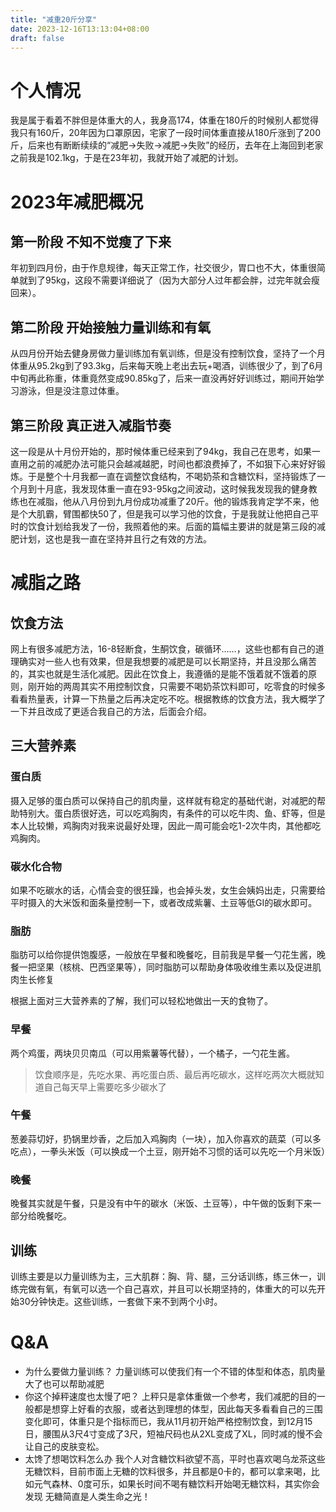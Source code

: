 ```yaml
---
title: "减重20斤分享"
date: 2023-12-16T13:13:04+08:00
draft: false
---
```


# 个人情况
我是属于看着不胖但是体重大的人，我身高174，体重在180斤的时候别人都觉得我只有160斤，20年因为口罩原因，宅家了一段时间体重直接从180斤涨到了200斤，后来也有断断续续的“减肥->失败->减肥->失败”的经历，去年在上海回到老家之前我是102.1kg，于是在23年初，我就开始了减肥的计划。
# 2023年减肥概况
## 第一阶段 不知不觉瘦了下来
年初到四月份，由于作息规律，每天正常工作，社交很少，胃口也不大，体重很简单就到了95kg，这段不需要详细说了（因为大部分人过年都会胖，过完年就会瘦回来）。
## 第二阶段 开始接触力量训练和有氧
从四月份开始去健身房做力量训练加有氧训练，但是没有控制饮食，坚持了一个月体重从95.2kg到了93.3kg，后来每天晚上老出去玩+喝酒，训练很少了，到了6月中旬再此称重，体重竟然变成90.85kg了，后来一直没再好好训练过，期间开始学习游泳，但是没注意过体重。
## 第三阶段 真正进入减脂节奏
这一段是从十月份开始的，那时候体重已经来到了94kg，我自己在思考，如果一直用之前的减肥办法可能只会越减越肥，时间也都浪费掉了，不如狠下心来好好锻炼。于是整个十月我都一直在调整饮食结构，不喝奶茶和含糖饮料，坚持锻炼了一个月到十月底，我发现体重一直在93-95kg之间波动，这时候我发现我的健身教练也在减脂，他从八月份到九月份成功减重了20斤。他的锻炼我肯定学不来，他是个大肌霸，臂围都快50了，但是我可以学习他的饮食，于是我就让他把自己平时的饮食计划给我发了一份，我照着他的来。后面的篇幅主要讲的就是第三段的减肥计划，这也是我一直在坚持并且行之有效的方法。

# 减脂之路
## 饮食方法
网上有很多减肥方法，16-8轻断食，生酮饮食，碳循环……，这些也都有自己的道理确实对一些人也有效果，但是我想要的减肥是可以长期坚持，并且没那么痛苦的，其实也就是生活化减肥。因此在饮食上，我遵循的是能不饿着就不饿着的原则，刚开始的两周其实不用控制饮食，只需要不喝奶茶饮料即可，吃零食的时候多看看热量表，计算一下热量之后再决定吃不吃。根据教练的饮食方法，我大概学了一下并且改成了更适合我自己的方法，后面会介绍。
## 三大营养素
### 蛋白质
摄入足够的蛋白质可以保持自己的肌肉量，这样就有稳定的基础代谢，对减肥的帮助特别大。蛋白质很好选，可以吃鸡胸肉，有条件的可以吃牛肉、鱼、虾等，但是本人比较懒，鸡胸肉对我来说最好处理，因此一周可能会吃1-2次牛肉，其他都吃鸡胸肉。
### 碳水化合物
如果不吃碳水的话，心情会变的很狂躁，也会掉头发，女生会姨妈出走，只需要给平时摄入的大米饭和面条量控制一下，或者改成紫薯、土豆等低GI的碳水即可。
### 脂肪
脂肪可以给你提供饱腹感，一般放在早餐和晚餐吃，目前我是早餐一勺花生酱，晚餐一把坚果（核桃、巴西坚果等），同时脂肪可以帮助身体吸收维生素以及促进肌肉生长修复

根据上面对三大营养素的了解，我们可以轻松地做出一天的食物了。
### 早餐
两个鸡蛋，两块贝贝南瓜（可以用紫薯等代替），一个橘子，一勺花生酱。
>饮食顺序是，先吃水果、再吃蛋白质、最后再吃碳水，这样吃两次大概就知道自己每天早上需要吃多少碳水了
### 午餐
葱姜蒜切好，扔锅里炒香，之后加入鸡胸肉（一块），加入你喜欢的蔬菜（可以多吃点），一拳头米饭（可以换成一个土豆，刚开始不习惯的话可以先吃一个月米饭）
### 晚餐
晚餐其实就是午餐，只是没有中午的碳水（米饭、土豆等），中午做的饭剩下来一部分给晚餐吃。

## 训练
训练主要是以力量训练为主，三大肌群：胸、背、腿，三分话训练，练三休一，训练完做有氧，有氧可以选一个自己喜欢，并且可以长期坚持的，体重大的可以先开始30分钟快走。这些训练，一套做下来不到两个小时。


# Q&A
* 为什么要做力量训练？
力量训练可以使我们有一个不错的体型和体态，肌肉量大了也可以帮助减肥
* 你这个掉秤速度也太慢了吧？
上秤只是拿体重做一个参考，我们减肥的目的一般都是想穿上好看的衣服，或者达到理想的体型，因此每天多看看自己的三围变化即可，体重只是个指标而已，我从11月初开始严格控制饮食，到12月15日，腰围从3尺4寸变成了3尺，短袖尺码也从2XL变成了XL，同时减的慢不会让自己的皮肤变松。
* 太馋了想喝饮料怎么办
我个人对含糖饮料欲望不高，平时也喜欢喝乌龙茶这些无糖饮料，目前市面上无糖的饮料很多，并且都是0卡的，都可以拿来喝，比如元气森林、0度可乐，如果长时间不喝有糖饮料开始喝无糖饮料，其实你会发现 无糖简直是人类生命之光！

